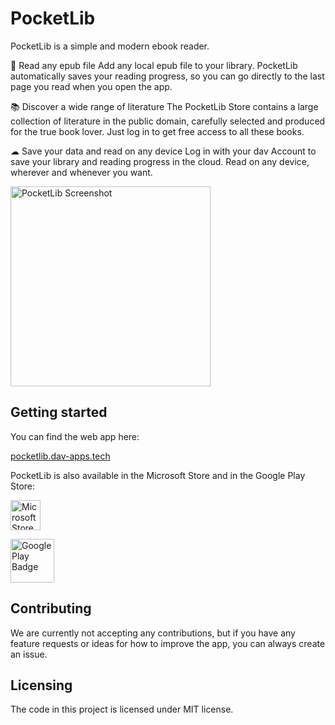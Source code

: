 # PocketLib

PocketLib is a simple and modern ebook reader.

📖 Read any epub file
Add any local epub file to your library. PocketLib automatically saves your reading progress, so you can go directly to the last page you read when you open the app.

📚 Discover a wide range of literature
The PocketLib Store contains a large collection of literature in the public domain, carefully selected and produced for the true book lover. Just log in to get free access to all these books.

☁ Save your data and read on any device
Log in with your dav Account to save your library and reading progress in the cloud. Read on any device, wherever and whenever you want.

<img src="https://am3pap001files.storage.live.com/y4mNpd764ydZfBAtIrI_nj06vnmvfuEgN3Z8ozPNZjPEosGxIBPXZraRO5nRWPd1EhRV_V6VOG8jCARUcsoT5bP068VLgPVZwpQlvkr9bfToe5ZbJZJMX3cb4Rn6TwCKJwCFuVooEmBVRE5Jwd6VO0TZIMvSCen9KZ24ea4lymWE5Ru8fTJOj5E9j4DVznp3gN8?width=321&height=660&cropmode=none" alt="PocketLib Screenshot" width="320" />

## Getting started
You can find the web app here: 

[pocketlib.dav-apps.tech](https://pocketlib.dav-apps.tech)

PocketLib is also available in the Microsoft Store and in the Google Play Store:

<a href='//www.microsoft.com/store/apps/9NCRKB9SQ79S?cid=storebadge&ocid=badge' target="blank"><img src='https://dav-apps.tech/assets/images/MicrosoftStoreBadge.png' alt='Microsoft Store badge' height="48" /></a>

<a href='https://play.google.com/store/apps/details?id=app.dav.pocketlib&pcampaignid=MKT-Other-global-all-co-prtnr-py-PartBadge-Mar2515-1' target="blank"><img alt='Google Play Badge' src='https://play.google.com/intl/en_us/badges/images/generic/en_badge_web_generic.png' height="70" /></a>

## Contributing

We are currently not accepting any contributions, but if you have any feature requests or ideas for how to improve the app, you can always create an issue.

## Licensing

The code in this project is licensed under MIT license.

